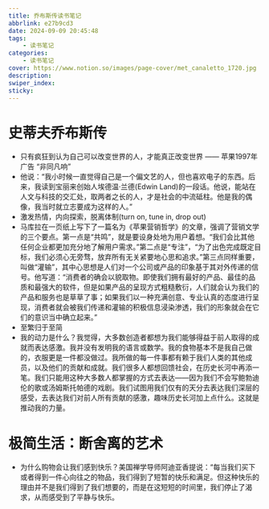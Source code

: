 ```yaml
---
title: 乔布斯传读书笔记
abbrlink: e27b9cd3
date: 2024-09-09 20:45:48
tags:
    - 读书笔记
categories:
    - 读书笔记
cover: https://www.notion.so/images/page-cover/met_canaletto_1720.jpg
description:
swiper_index:
sticky:
---
```


# 史蒂夫乔布斯传

- 只有疯狂到认为自己可以改变世界的人，才能真正改变世界 —— 苹果1997年广告 “非同凡响”
- 他说：“我小时候一直觉得自己是一个偏文艺的人，但也喜欢电子的东西。后来，我读到宝丽来创始人埃德温·兰德(Edwin Land)的一段话。他说，能站在人文与科技的交汇处，取两者之长的人，才是社会的中流砥柱。他是我的偶像，我当时就立志要成为这样的人。”
- 激发热情，内向探索，脱离体制(turn on, tune in, drop out)
- 马库拉在一页纸上写下了一篇名为《苹果营销哲学》的文章，强调了营销文学的三个要点。第一点是“共鸣”，就是要设身处地为用户着想。“我们会比其他任何企业都更加充分地了解用户需求。”第二点是“专注”，“为了出色完成既定目标，我们必须心无旁骛，放弃所有无关紧要地心思和追求。”第三点同样重要，叫做“灌输”，其中心思想是人们对一个公司或产品的印象基于其对外传递的信号。他写道：“消费者的确会以貌取物。即使我们拥有最好的产品、最佳的品质和最强大的软件，但是如果产品的呈现方式粗糙敷衍，人们就会认为我们的产品和服务也是草草了事；如果我们以一种充满创意、专业认真的态度进行呈现，消费者就会被我们传递和灌输的积极信息浸染渗透，我们的形象就会在它们的意识当中确立起来。”
- 至繁归于至简
- 我的动力是什么？我觉得，大多数创造者都想为我们能够得益于前人取得的成就而表达感激。我并没有发明我的语言或数学。我的食物基本不是我自己做的，衣服更是一件都没做过。我所做的每一件事都有赖于我们人类的其他成员，以及他们的贡献和成就。我们很多人都想回馈社会，在历史长河中再添一笔。我们只能用这种大多数人都掌握的方式去表达——因为我们不会写鲍勃迪伦的歌或汤姆斯托帕德的戏剧。我们试图用我们仅有的天分去表达我们深层的感受，去表达我们对前人所有贡献的感激，趣味历史长河加上点什么。这就是推动我的力量。


# 极简生活：断舍离的艺术

- 为什么购物会让我们感到快乐？美国禅学导师阿迪亚香提说：“每当我们买下或者得到一件心向往之的物品，我们得到了短暂的快乐和满足。但这种快乐的理由并不是我们得到了我们想要的，而是在这短短的时间里，我们停止了渴求，从而感受到了平静与快乐。
  
# 